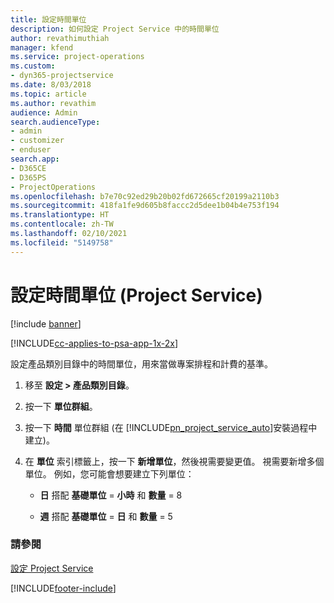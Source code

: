```yaml
---
title: 設定時間單位
description: 如何設定 Project Service 中的時間單位
author: revathimuthiah
manager: kfend
ms.service: project-operations
ms.custom:
- dyn365-projectservice
ms.date: 8/03/2018
ms.topic: article
ms.author: revathim
audience: Admin
search.audienceType:
- admin
- customizer
- enduser
search.app:
- D365CE
- D365PS
- ProjectOperations
ms.openlocfilehash: b7e70c92ed29b20b02fd672665cf20199a2110b3
ms.sourcegitcommit: 418fa1fe9d605b8faccc2d5dee1b04b4e753f194
ms.translationtype: HT
ms.contentlocale: zh-TW
ms.lasthandoff: 02/10/2021
ms.locfileid: "5149758"
---
```

# <a name="set-up-time-units-project-service"></a>設定時間單位 (Project Service)

[!include [banner](../includes/psa-now-project-operations.md)]

[!INCLUDE[cc-applies-to-psa-app-1x-2x](../includes/cc-applies-to-psa-app-1x-2x.md)]

設定產品類別目錄中的時間單位，用來當做專案排程和計費的基準。  
  
1. 移至 **設定 > 產品類別目錄**。  
  
2. 按一下 **單位群組**。  
  
3. 按一下 **時間** 單位群組 (在 [!INCLUDE[pn_project_service_auto](../includes/pn-project-service-auto.md)]安裝過程中建立)。  
  
4. 在 **單位** 索引標籤上，按一下 **新增單位**，然後視需要變更值。 視需要新增多個單位。 例如，您可能會想要建立下列單位：  
  
   - **日** 搭配 **基礎單位** = **小時** 和 **數量** = 8  
  
   - **週** 搭配 **基礎單位** = **日** 和 **數量** = 5  
  
### <a name="see-also"></a>請參閱  
 [設定 Project Service](../psa/configure.md)


[!INCLUDE[footer-include](../includes/footer-banner.md)]
